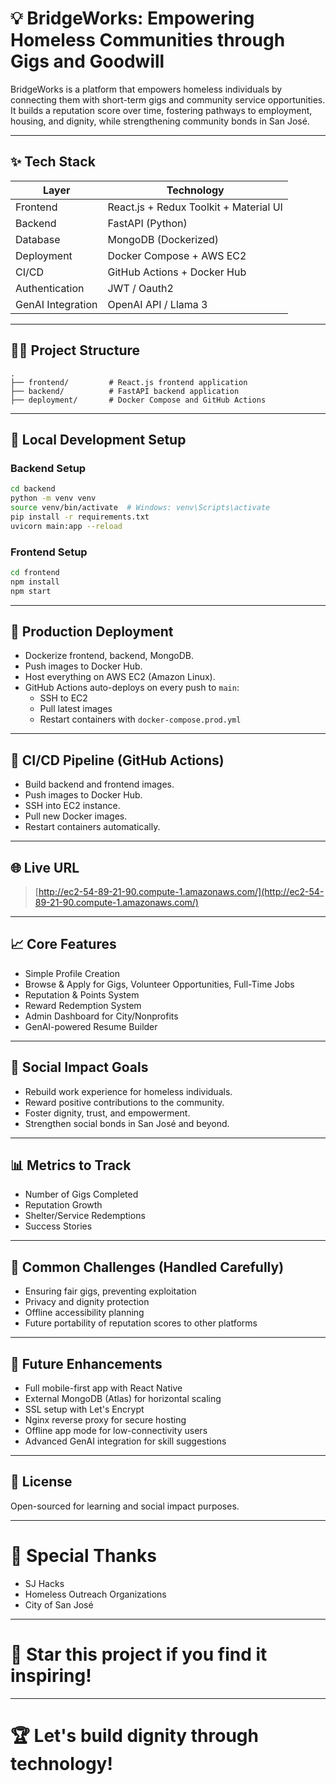 # 💡 BridgeWorks: Empowering Homeless Communities through Gigs and Goodwill

BridgeWorks is a platform that empowers homeless individuals by connecting them with short-term gigs and community service opportunities. It builds a reputation score over time, fostering pathways to employment, housing, and dignity, while strengthening community bonds in San José.


---

## ✨ Tech Stack

| Layer             | Technology                             |
| ----------------- | -------------------------------------- |
| Frontend          | React.js + Redux Toolkit + Material UI |
| Backend           | FastAPI (Python)                       |
| Database          | MongoDB (Dockerized)                   |
| Deployment        | Docker Compose + AWS EC2               |
| CI/CD             | GitHub Actions + Docker Hub            |
| Authentication    | JWT / Oauth2                           |
| GenAI Integration | OpenAI API / Llama 3                   |

---

## 👩‍💻 Project Structure

```
.
├── frontend/         # React.js frontend application
├── backend/          # FastAPI backend application
├── deployment/       # Docker Compose and GitHub Actions
```

---

## 🔧 Local Development Setup

### Backend Setup

```bash
cd backend
python -m venv venv
source venv/bin/activate  # Windows: venv\Scripts\activate
pip install -r requirements.txt
uvicorn main:app --reload
```

### Frontend Setup

```bash
cd frontend
npm install
npm start
```

---

## 🚀 Production Deployment

- Dockerize frontend, backend, MongoDB.
- Push images to Docker Hub.
- Host everything on AWS EC2 (Amazon Linux).
- GitHub Actions auto-deploys on every push to `main`:
  - SSH to EC2
  - Pull latest images
  - Restart containers with `docker-compose.prod.yml`

---

## 🔄 CI/CD Pipeline (GitHub Actions)

- Build backend and frontend images.
- Push images to Docker Hub.
- SSH into EC2 instance.
- Pull new Docker images.
- Restart containers automatically.

---

## 🌐 Live URL

> [http://ec2-54-89-21-90.compute-1.amazonaws.com/](http://ec2-54-89-21-90.compute-1.amazonaws.com/)

---

## 📈 Core Features

- Simple Profile Creation
- Browse & Apply for Gigs, Volunteer Opportunities, Full-Time Jobs
- Reputation & Points System
- Reward Redemption System
- Admin Dashboard for City/Nonprofits
- GenAI-powered Resume Builder

---

## 🔬 Social Impact Goals

- Rebuild work experience for homeless individuals.
- Reward positive contributions to the community.
- Foster dignity, trust, and empowerment.
- Strengthen social bonds in San José and beyond.

---

## 📊 Metrics to Track

- Number of Gigs Completed
- Reputation Growth
- Shelter/Service Redemptions
- Success Stories

---

## 🚫 Common Challenges (Handled Carefully)

- Ensuring fair gigs, preventing exploitation
- Privacy and dignity protection
- Offline accessibility planning
- Future portability of reputation scores to other platforms

---

## 📅 Future Enhancements

- Full mobile-first app with React Native
- External MongoDB (Atlas) for horizontal scaling
- SSL setup with Let's Encrypt
- Nginx reverse proxy for secure hosting
- Offline app mode for low-connectivity users
- Advanced GenAI integration for skill suggestions

---

## 📄 License

Open-sourced for learning and social impact purposes.

---

# 🌟 Special Thanks

- SJ Hacks
- Homeless Outreach Organizations
- City of San José

---

# 🌟 Star this project if you find it inspiring!



---

# 🏆 Let's build dignity through technology!

